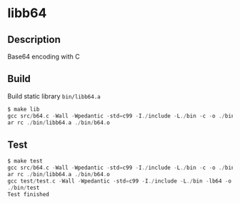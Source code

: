 # libb64

## Description

Base64 encoding with C

## Build

Build static library `bin/libb64.a`

```c
$ make lib
gcc src/b64.c -Wall -Wpedantic -std=c99 -I./include -L./bin -c -o ./bin/b64.o
ar rc ./bin/libb64.a ./bin/b64.o
```

## Test

```c
$ make test
gcc src/b64.c -Wall -Wpedantic -std=c99 -I./include -L./bin -c -o ./bin/b64.o
ar rc ./bin/libb64.a ./bin/b64.o
gcc test/test.c -Wall -Wpedantic -std=c99 -I./include -L./bin -lb64 -o ./bin/test
./bin/test
Test finished
```